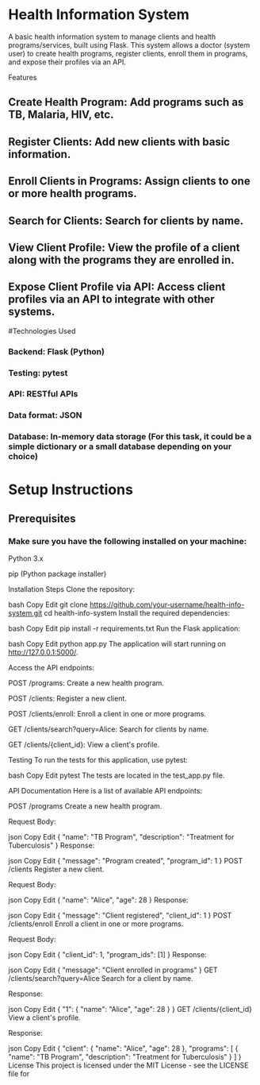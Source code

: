 # Health Information System
A basic health information system to manage clients and health programs/services, built using Flask. This system allows a doctor (system user) to create health programs, register clients, enroll them in programs, and expose their profiles via an API.

Features
## Create Health Program: Add programs such as TB, Malaria, HIV, etc.

## Register Clients: Add new clients with basic information.

## Enroll Clients in Programs: Assign clients to one or more health programs.

## Search for Clients: Search for clients by name.

## View Client Profile: View the profile of a client along with the programs they are enrolled in.

## Expose Client Profile via API: Access client profiles via an API to integrate with other systems.

#Technologies Used
### Backend: Flask (Python)

### Testing: pytest

### API: RESTful APIs

### Data format: JSON

### Database: In-memory data storage (For this task, it could be a simple dictionary or a small database depending on your choice)

# Setup Instructions
## Prerequisites
### Make sure you have the following installed on your machine:

Python 3.x

pip (Python package installer)

Installation Steps
Clone the repository:

bash
Copy
Edit
git clone https://github.com/your-username/health-info-system.git
cd health-info-system
Install the required dependencies:

bash
Copy
Edit
pip install -r requirements.txt
Run the Flask application:

bash
Copy
Edit
python app.py
The application will start running on http://127.0.0.1:5000/.

Access the API endpoints:

POST /programs: Create a new health program.

POST /clients: Register a new client.

POST /clients/enroll: Enroll a client in one or more programs.

GET /clients/search?query=Alice: Search for clients by name.

GET /clients/{client_id}: View a client's profile.

Testing
To run the tests for this application, use pytest:

bash
Copy
Edit
pytest
The tests are located in the test_app.py file.

API Documentation
Here is a list of available API endpoints:

POST /programs
Create a new health program.

Request Body:

json
Copy
Edit
{
  "name": "TB Program",
  "description": "Treatment for Tuberculosis"
}
Response:

json
Copy
Edit
{
  "message": "Program created",
  "program_id": 1
}
POST /clients
Register a new client.

Request Body:

json
Copy
Edit
{
  "name": "Alice",
  "age": 28
}
Response:

json
Copy
Edit
{
  "message": "Client registered",
  "client_id": 1
}
POST /clients/enroll
Enroll a client in one or more programs.

Request Body:

json
Copy
Edit
{
  "client_id": 1,
  "program_ids": [1]
}
Response:

json
Copy
Edit
{
  "message": "Client enrolled in programs"
}
GET /clients/search?query=Alice
Search for a client by name.

Response:

json
Copy
Edit
{
  "1": {
    "name": "Alice",
    "age": 28
  }
}
GET /clients/{client_id}
View a client's profile.

Response:

json
Copy
Edit
{
  "client": {
    "name": "Alice",
    "age": 28
  },
  "programs": [
    {
      "name": "TB Program",
      "description": "Treatment for Tuberculosis"
    }
  ]
}
License
This project is licensed under the MIT License - see the LICENSE file for 
